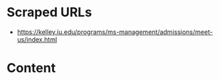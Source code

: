 # Scraped URLs
- https://kelley.iu.edu/programs/ms-management/admissions/meet-us/index.html

# Content
